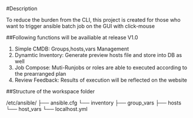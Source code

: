 #Description

To reduce the burden from the CLI, this project is created for those who
want to trigger ansible batch job on the GUI with click-mouse

##Following functions will be availiable at release V1.0

1. Simple CMDB: Groups,hosts,vars Management
2. Dynamtic Inventory: Generate preview hosts file and store into DB as well
3. Job Compose: Muti-Runjobs or roles are able to executed according to the prearranged plan
4. Review Feedback: Results of execution will be reflected on the website

##Structure of the workspace folder

/etc/ansible/
├── ansible.cfg
└── inventory
    ├── group_vars
    ├── hosts
    └── host_vars
        └── localhost.yml

